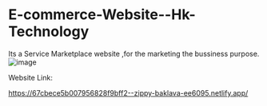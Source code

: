 # E-commerce-Website--Hk-Technology
Its a Service Marketplace website ,for the marketing the bussiness purpose.
![image](https://github.com/user-attachments/assets/109feeb8-495d-4cac-adf1-66e3044e1eaa)

Website Link:

https://67cbece5b007956828f9bff2--zippy-baklava-ee6095.netlify.app/
